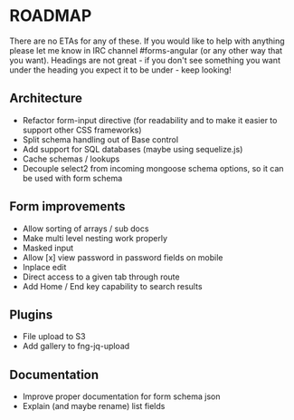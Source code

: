 # ROADMAP

There are no ETAs for any of these.  If you would like to help with anything please let me know in 
IRC channel #forms-angular (or any other way that you want).  Headings are not great - if you don't see 
something you want under the heading you expect it to be under - keep looking!

## Architecture

* Refactor form-input directive (for readability and to make it easier to support other CSS frameworks)
* Split schema handling out of Base control
* Add support for SQL databases (maybe using sequelize.js)
* Cache schemas / lookups
* Decouple select2 from incoming mongoose schema options, so it can be used with form schema 
 
## Form improvements
 
* Allow sorting of arrays / sub docs
* Make multi level nesting work properly
* Masked input
* Allow [x] view password in password fields on mobile 
* Inplace edit
* Direct access to a given tab through route
* Add Home / End key capability to search results

## Plugins

* File upload to S3
* Add gallery to fng-jq-upload

## Documentation

* Improve proper documentation for form schema json
* Explain (and maybe rename) list fields
